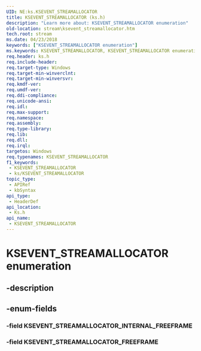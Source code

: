 ```yaml
---
UID: NE:ks.KSEVENT_STREAMALLOCATOR
title: KSEVENT_STREAMALLOCATOR (ks.h)
description: "Learn more about: KSEVENT_STREAMALLOCATOR enumeration"
old-location: stream\ksevent_streamallocator.htm
tech.root: stream
ms.date: 04/23/2018
keywords: ["KSEVENT_STREAMALLOCATOR enumeration"]
ms.keywords: KSEVENT_STREAMALLOCATOR, KSEVENT_STREAMALLOCATOR enumeration [Streaming Media Devices], KSEVENT_STREAMALLOCATOR_FREEFRAME, KSEVENT_STREAMALLOCATOR_INTERNAL_FREEFRAME, ks/KSEVENT_STREAMALLOCATOR, ks/KSEVENT_STREAMALLOCATOR_FREEFRAME, ks/KSEVENT_STREAMALLOCATOR_INTERNAL_FREEFRAME, stream.ksevent_streamallocator
req.header: ks.h
req.include-header: 
req.target-type: Windows
req.target-min-winverclnt: 
req.target-min-winversvr: 
req.kmdf-ver: 
req.umdf-ver: 
req.ddi-compliance: 
req.unicode-ansi: 
req.idl: 
req.max-support: 
req.namespace: 
req.assembly: 
req.type-library: 
req.lib: 
req.dll: 
req.irql: 
targetos: Windows
req.typenames: KSEVENT_STREAMALLOCATOR
f1_keywords:
 - KSEVENT_STREAMALLOCATOR
 - ks/KSEVENT_STREAMALLOCATOR
topic_type:
 - APIRef
 - kbSyntax
api_type:
 - HeaderDef
api_location:
 - Ks.h
api_name:
 - KSEVENT_STREAMALLOCATOR
---
```


# KSEVENT_STREAMALLOCATOR enumeration


## -description

## -enum-fields

### -field KSEVENT_STREAMALLOCATOR_INTERNAL_FREEFRAME

### -field KSEVENT_STREAMALLOCATOR_FREEFRAME

